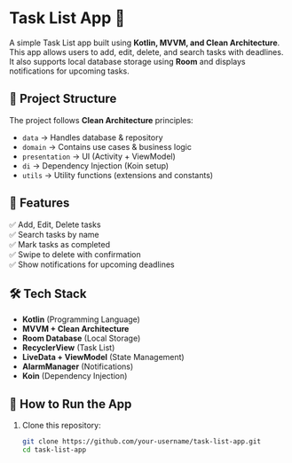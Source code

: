 # Task List App 📝

A simple Task List app built using **Kotlin, MVVM, and Clean Architecture**. This app allows users to add, edit, delete, and search tasks with deadlines. It also supports local database storage using **Room** and displays notifications for upcoming tasks.

## 📂 Project Structure
The project follows **Clean Architecture** principles:
- `data` → Handles database & repository
- `domain` → Contains use cases & business logic
- `presentation` → UI (Activity + ViewModel)
- `di` → Dependency Injection (Koin setup)
- `utils` → Utility functions (extensions and constants)

## 🚀 Features
✅ Add, Edit, Delete tasks  
✅ Search tasks by name  
✅ Mark tasks as completed  
✅ Swipe to delete with confirmation  
✅ Show notifications for upcoming deadlines  

## 🛠️ Tech Stack
- **Kotlin** (Programming Language)
- **MVVM + Clean Architecture**
- **Room Database** (Local Storage)
- **RecyclerView** (Task List)
- **LiveData + ViewModel** (State Management)
- **AlarmManager** (Notifications)
- **Koin** (Dependency Injection)

## 🔧 How to Run the App
1. Clone this repository:
   ```sh
   git clone https://github.com/your-username/task-list-app.git
   cd task-list-app
